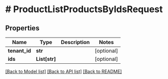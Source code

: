# # ProductListProductsByIdsRequest


## Properties 


Name | Type | Description | Notes
------------ | ------------- | ------------- | -------------
**tenant_id**| **str** |   | [optional]
**ids**| **List[str]** |   | [optional]


[[Back to Model list]](../../README.md#models) [[Back to API list]](../../README.md#endpoints) [[Back to README]](../../README.md)

